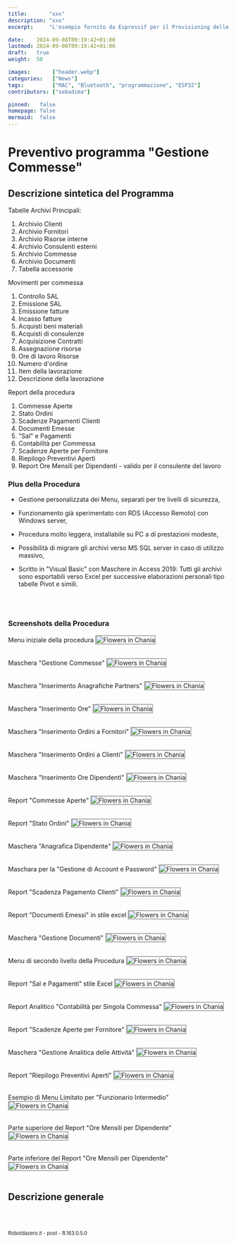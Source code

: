 ```yaml
---
title:       "xxx"
description: "xxx"
excerpt:     "L'esempio fornito da Espressif per il Provisioning delle password Wi-FI con Bluetooth pare non funzionare correttamente su Platformio nella ultima release delle librerie. Vediamo come correggere velocemente questo errore ..."

date:    2024-09-08T09:19:42+01:00
lastmod: 2024-09-08T09:19:42+01:00
draft:   true
weight:  50

images:       ["header.webp"]
categories:   ["News"]
tags:         ["MAC", "Bluetooth", "programmazione", "ESP32"]
contributors: ["sebadima"]

pinned:   false
homepage: false
mermaid:  false
---
```


<style>

img {
  border: 2px solid #AAA;
}
</style>


# Preventivo programma "Gestione Commesse"


## Descrizione sintetica del Programma

Tabelle Archivi Principali:
1. Archivio Clienti
2. Archivio Fornitori
3. Archivio Risorse interne
4. Archivio Consulenti esterni
5. Archivio Commesse
6. Archivio Documenti
7. Tabella accessorie 

Movimenti per commessa
1. Controllo SAL
2. Emissione SAL
3. Emissione fatture
4. Incasso fatture
5. Acquisti beni materiali
6. Acquisti di consulenze
7. Acquisizione Contratti
8. Assegnazione risorse
9. Ore di lavoro Risorse
10. Numero d'ordine
11. Item della lavorazione
12. Descrizione della lavorazione

Report della procedura
1. Commesse Aperte
2. Stato Ordini
3. Scadenze Pagamenti Clienti 
4. Documenti Emesse
5. "Sal" e Pagamenti
6. Contabilità per Commessa
7. Scadenze Aperte per Fornitore
8. Riepilogo Preventivi Aperti
9. Report Ore Mensili per Dipendenti - valido per il consulente del lavoro

### Plus della Procedura


- Gestione personalizzata dei Menu, separati per tre livelli di sicurezza,

- Funzionamento già sperimentato con RDS (Accesso Remoto) con Windows server,

- Procedura molto leggera, installabile su PC a di prestazioni modeste,

- Possibilità di migrare gli archivi verso MS SQL server in caso di utilizzo massivo,

- Scritto in "Visual Basic" con Maschere in Access 2019: Tutti gli archivi sono esportabili verso Excel per successive elaborazioni personali tipo tabelle Pivot e simili.

<br>
<br>

### Screenshots della Procedura

Menu iniziale della procedura
<img src="images/101.jpg" alt="Flowers in Chania">
<br>
<br>

Maschera "Gestione Commesse"
<img src="images/102.jpg" alt="Flowers in Chania">
<br>
<br>

Maschera "Inserimento Anagrafiche Partners"
<img src="images/103.jpg" alt="Flowers in Chania">
<br>
<br>

Maschera "Inserimento Ore"
<img src="images/104.jpg" alt="Flowers in Chania">
<br>
<br>

Maschera "Inserimento Ordini a Fornitori"
<img src="images/105.jpg" alt="Flowers in Chania">
<br>
<br>

Maschera "Inserimento Ordini a Clienti"
<img src="images/106.jpg" alt="Flowers in Chania">
<br>
<br>

Maschera "Inserimento Ore Dipendenti"
<img src="images/107.jpg" alt="Flowers in Chania">
<br>
<br>


Report "Commesse Aperte"
<img src="images/109.jpg" alt="Flowers in Chania">
<br>
<br>


Report "Stato Ordini"
<img src="images/111.jpg" alt="Flowers in Chania">
<br>
<br>

Maschera "Anagrafica Dipendente"
<img src="images/112.jpg" alt="Flowers in Chania">
<br>
<br>

Maschara per la "Gestione di Account e Password"
<img src="images/113.jpg" alt="Flowers in Chania">
<br>
<br>

Report "Scadenza Pagamento Clienti"
<img src="images/114.jpg" alt="Flowers in Chania">
<br>
<br>

Report "Documenti Emessi" in stile excel
<img src="images/115.jpg" alt="Flowers in Chania">
<br>
<br>

Maschera "Gestione Documenti"
<img src="images/116.jpg" alt="Flowers in Chania">
<br>
<br>

Menu di secondo livello della Procedura
<img src="images/117.jpg" alt="Flowers in Chania">
<br>
<br>

Report "Sal e Pagamenti" stile Excel 
<img src="images/118.jpg" alt="Flowers in Chania">
<br>
<br>

Report Analitico "Contabilità per Singola Commessa"
<img src="images/119.jpg" alt="Flowers in Chania">
<br>
<br>


Report "Scadenze Aperte per Fornitore"
<img src="images/120.jpg" alt="Flowers in Chania">
<br>
<br>

Maschera "Gestione Analitica delle Attività"
<img src="images/122.jpg" alt="Flowers in Chania">
<br>
<br>




Report "Riepilogo Preventivi Aperti"
<img src="images/123.jpg" alt="Flowers in Chania">
<br>
<br>

Esempio di Menu Limitato per "Funzionario Intermedio"
<img src="images/124.jpg" alt="Flowers in Chania">
<br>
<br>




Parte superiore del Report "Ore Mensili per Dipendente"
<img src="images/2001.jpeg" alt="Flowers in Chania">
<br>
<br>

Parte inferiore del Report "Ore Mensili per Dipendente"
<img src="images/2002.jpeg" alt="Flowers in Chania">
<br>
<br>



## Descrizione generale


<br>
<br>
<p style="font-size: 0.80em;">Robotdazero.it - post - R.163.0.5.0</p>
